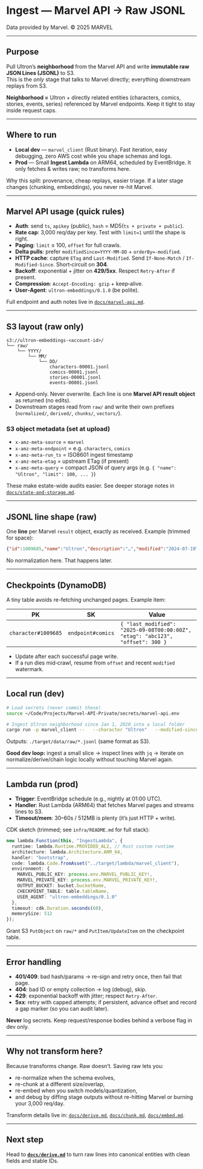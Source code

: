 # Ingest — Marvel API → Raw JSONL

Data provided by Marvel. © 2025 MARVEL

---

## Purpose

Pull Ultron’s **neighborhood** from the Marvel API and write **immutable raw JSON Lines (JSONL)** to S3.  
This is the *only* stage that talks to Marvel directly; everything downstream replays from S3.

**Neighborhood =** Ultron + directly related entities (characters, comics, stories, events, series) referenced by Marvel endpoints. Keep it tight to stay inside request caps.

---

## Where to run

- **Local dev** — `marvel_client` (Rust binary). Fast iteration, easy debugging, zero AWS cost while you shape schemas and logs.
- **Prod** — Small **Ingest Lambda** on ARM64, scheduled by EventBridge. It only fetches & writes raw; no transforms here.

Why this split: provenance, cheap replays, easier triage. If a later stage changes (chunking, embeddings), you never re-hit Marvel.

---

## Marvel API usage (quick rules)

- **Auth**: send `ts`, `apikey` (public), `hash` = MD5(`ts + private + public`).
- **Rate cap**: 3,000 req/day per key. Test with `limit=1` until the shape is right.
- **Paging**: `limit` ≤ 100, `offset` for full crawls.
- **Delta pulls**: prefer `modifiedSince=YYYY-MM-DD` + `orderBy=-modified`.
- **HTTP cache**: capture `ETag` and `Last-Modified`. Send `If-None-Match` / `If-Modified-Since`. Short‑circuit on **304**.
- **Backoff**: exponential + jitter on **429/5xx**. Respect `Retry-After` if present.
- **Compression**: `Accept-Encoding: gzip` + keep‑alive.
- **User‑Agent**: `ultron-embeddings/0.1.0` (be polite).

Full endpoint and auth notes live in [`docs/marvel-api.md`](./marvel-api.md).

---

## S3 layout (raw only)

```text
s3://ultron-embeddings-<account-id>/
└── raw/
    └── YYYY/
        └── MM/
            └── DD/
                characters-00001.jsonl
                comics-00001.jsonl
                stories-00001.jsonl
                events-00001.jsonl
```

- Append‑only. Never overwrite. Each line is one **Marvel API result object** as returned (no edits).
- Downstream stages read from `raw/` and write their own prefixes (`normalized/`, `derived/`, `chunks/`, `vectors/`).

### S3 object metadata (set at upload)

- `x-amz-meta-source` = `marvel`
- `x-amz-meta-endpoint` = e.g. `characters`, `comics`
- `x-amz-meta-run_ts` = ISO8601 ingest timestamp
- `x-amz-meta-etag` = upstream ETag (if present)
- `x-amz-meta-query` = compact JSON of query args (e.g. `{ "name": "Ultron", "limit": 100, ... }`)

These make estate-wide audits easier. See deeper storage notes in [`docs/state-and-storage.md`](./state-and-storage.md).

---

## JSONL line shape (raw)

One **line** per Marvel `result` object, exactly as received. Example (trimmed for space):

```json
{"id":1009685,"name":"Ultron","description":"…","modified":"2024-07-19T18:30:34-0400","urls":[{"type":"detail","url":"https://marvel.com/characters/1009685/ultron"}],"thumbnail":{"path":"...","extension":"jpg"}}
```

No normalization here. That happens later.

---

## Checkpoints (DynamoDB)

A tiny table avoids re-fetching unchanged pages. Example item:

| PK | SK | Value |
| -----------------------|------------------|----------------------------------------------------------------------- |
| `character#1009685` | `endpoint#comics` | `{ "last_modified": "2025-09-08T00:00:00Z", "etag": "abc123", "offset": 300 }` |

- Update after each successful page write.
- If a run dies mid‑crawl, resume from `offset` and recent `modified` watermark.

---

## Local run (dev)

```sh
# Load secrets (never commit these)
source ~/Code/Projects/Marvel-API-Private/secrets/marvel-api.env

# Ingest Ultron neighborhood since Jan 1, 2020 into a local folder
cargo run -p marvel_client --   --character "Ultron"   --modified-since 2020-01-01   --out ./target/data/raw/   --limit 100 --offset 0 --gzip
```

Outputs: `./target/data/raw/*.jsonl` (same format as S3).

**Good dev loop:** ingest a small slice → inspect lines with `jq` → iterate on normalize/derive/chain logic locally without touching Marvel again.

---

## Lambda run (prod)

- **Trigger**: EventBridge schedule (e.g., nightly at 01:00 UTC).
- **Handler**: Rust Lambda (ARM64) that fetches Marvel pages and streams lines to S3.
- **Timeout/mem**: 30–60s / 512MB is plenty (it’s just HTTP + write).

CDK sketch (trimmed; see `infra/README.md` for full stack):

```ts
new lambda.Function(this, "IngestLambda", {
  runtime: lambda.Runtime.PROVIDED_AL2, // Rust custom runtime
  architecture: lambda.Architecture.ARM_64,
  handler: "bootstrap",
  code: lambda.Code.fromAsset("../target/lambda/marvel_client"),
  environment: {
    MARVEL_PUBLIC_KEY: process.env.MARVEL_PUBLIC_KEY!,
    MARVEL_PRIVATE_KEY: process.env.MARVEL_PRIVATE_KEY!,
    OUTPUT_BUCKET: bucket.bucketName,
    CHECKPOINT_TABLE: table.tableName,
    USER_AGENT: "ultron-embeddings/0.1.0"
  },
  timeout: cdk.Duration.seconds(60),
  memorySize: 512
});
```

Grant S3 `PutObject` on `raw/*` and `PutItem/UpdateItem` on the checkpoint table.

---

## Error handling

- **401/409**: bad hash/params → re-sign and retry once, then fail that page.
- **404**: bad ID or empty collection → log (debug), skip.
- **429**: exponential backoff with jitter; respect `Retry-After`.
- **5xx**: retry with capped attempts; if persistent, advance offset and record a gap marker (so you can audit later).

**Never** log secrets. Keep request/response bodies behind a verbose flag in dev only.

---

## Why not transform here?

Because transforms change. Raw doesn’t. Saving raw lets you:
- re-normalize when the schema evolves,
- re-chunk at a different size/overlap,
- re-embed when you switch models/quantization,
- and debug by diffing stage outputs without re-hitting Marvel or burning your 3,000 req/day.

Transform details live in: [`docs/derive.md`](./derive.md), [`docs/chunk.md`](./chunk.md), [`docs/embed.md`](./embed.md).

---

## Next step

Head to **[`docs/derive.md`](./derive.md)** to turn raw lines into canonical entities with clean fields and stable IDs.